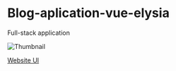 # Blog-aplication-vue-elysia

Full-stack application

![Thumbnail](https://github.com/user-attachments/assets/5eb1476f-35ad-4c53-83aa-c60d7907889e)

[Website UI](https://www.figma.com/design/dQGNXRodRq0ujCAGPFjNt0/AI-Blog-Website-UI-Template---Dark-Theme-%7C-Produce-UI-(Community)?node-id=18-400&node-type=frame&t=CjICjX841xZqDQIo-0)
